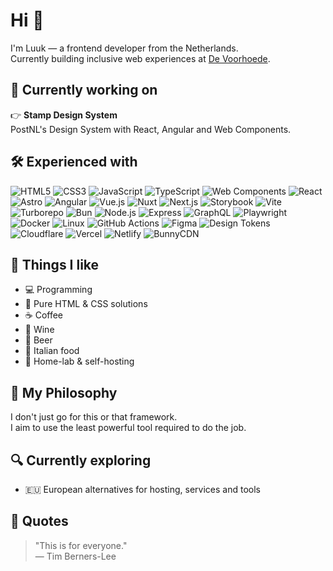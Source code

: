 # Hi 👋

I'm Luuk — a frontend developer from the Netherlands.  
Currently building inclusive web experiences at [De Voorhoede](https://www.voorhoede.nl/).

## 🚧 Currently working on

👉 **Stamp Design System**  
PostNL's Design System with React, Angular and Web Components.

## 🛠 Experienced with

![HTML5](https://img.shields.io/badge/HTML5-E34F26?style=for-the-badge&logo=html5&logoColor=white)
![CSS3](https://img.shields.io/badge/CSS3-1572B6?style=for-the-badge&logo=css3&logoColor=white)
![JavaScript](https://img.shields.io/badge/JavaScript-F7DF1E?style=for-the-badge&logo=javascript&logoColor=black)
![TypeScript](https://img.shields.io/badge/TypeScript-3178C6?style=for-the-badge&logo=typescript&logoColor=white)
![Web Components](https://img.shields.io/badge/Web%20Components-29ABE2?style=for-the-badge&logo=webcomponentsdotorg&logoColor=white)
![React](https://img.shields.io/badge/React-20232A?style=for-the-badge&logo=react&logoColor=61DAFB)
![Astro](https://img.shields.io/badge/Astro-BC52EE?style=for-the-badge&logo=astro&logoColor=white)
![Angular](https://img.shields.io/badge/Angular-DD0031?style=for-the-badge&logo=angular&logoColor=white)
![Vue.js](https://img.shields.io/badge/Vue.js-35495E?style=for-the-badge&logo=vuedotjs&logoColor=4FC08D)
![Nuxt](https://img.shields.io/badge/Nuxt-00DC82?style=for-the-badge&logo=nuxtdotjs&logoColor=white)
![Next.js](https://img.shields.io/badge/Next.js-000000?style=for-the-badge&logo=next.js&logoColor=white)
![Storybook](https://img.shields.io/badge/Storybook-FF4785?style=for-the-badge&logo=storybook&logoColor=white)
![Vite](https://img.shields.io/badge/Vite-646CFF?style=for-the-badge&logo=vite&logoColor=white)
![Turborepo](https://img.shields.io/badge/Turborepo-000000?style=for-the-badge&logo=turbo&logoColor=white)
![Bun](https://img.shields.io/badge/Bun-000000?style=for-the-badge&logo=bun&logoColor=white)
![Node.js](https://img.shields.io/badge/Node.js-339933?style=for-the-badge&logo=node.js&logoColor=white)
![Express](https://img.shields.io/badge/Express-000000?style=for-the-badge&logo=express&logoColor=white)
![GraphQL](https://img.shields.io/badge/GraphQL-E10098?style=for-the-badge&logo=graphql&logoColor=white)
![Playwright](https://img.shields.io/badge/Playwright-2EAD33?style=for-the-badge&logo=playwright&logoColor=white)
![Docker](https://img.shields.io/badge/Docker-2496ED?style=for-the-badge&logo=docker&logoColor=white)
![Linux](https://img.shields.io/badge/Linux-FCC624?style=for-the-badge&logo=linux&logoColor=black)
![GitHub Actions](https://img.shields.io/badge/GitHub_Actions-2088FF?style=for-the-badge&logo=githubactions&logoColor=white)
![Figma](https://img.shields.io/badge/Figma-F24E1E?style=for-the-badge&logo=figma&logoColor=white)
![Design Tokens](https://img.shields.io/badge/Design_Tokens-000000?style=for-the-badge&logo=json&logoColor=white)
![Cloudflare](https://img.shields.io/badge/Cloudflare-F38020?style=for-the-badge&logo=cloudflare&logoColor=white)
![Vercel](https://img.shields.io/badge/Vercel-000000?style=for-the-badge&logo=vercel&logoColor=white)
![Netlify](https://img.shields.io/badge/Netlify-00C7B7?style=for-the-badge&logo=netlify&logoColor=white)
![BunnyCDN](https://img.shields.io/badge/BunnyCDN-FF6600?style=for-the-badge&logo=bunnycdn&logoColor=white)

## 🎯 Things I like

- 💻 Programming  
- 🎨 Pure HTML & CSS solutions  
- ☕ Coffee  
- 🍷 Wine  
- 🍺 Beer  
- 🍝 Italian food  
- 🏡 Home-lab & self-hosting  

## 🧭 My Philosophy

I don't just go for this or that framework.  
I aim to use the least powerful tool required to do the job.

## 🔍 Currently exploring

- 🇪🇺 European alternatives for hosting, services and tools

## 💬 Quotes

> "This is for everyone."  
— Tim Berners-Lee
